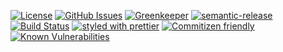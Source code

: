 [![License](https://img.shields.io/badge/License-BSD%203--Clause-blue.svg)](https://opensource.org/licenses/BSD-3-Clause)
[![GitHub Issues](https://img.shields.io/github/issues/Kronos-Integration/service-swarm.svg?style=flat-square)](https://github.com/Kronos-Integration/service-swarm/issues)
[![Greenkeeper](https://badges.greenkeeper.io/Kronos-Integration/service-swarm.svg)](https://greenkeeper.io/)
[![semantic-release](https://img.shields.io/badge/%20%20%F0%9F%93%A6%F0%9F%9A%80-semantic--release-e10079.svg)](https://github.com/Kronos-Integration/service-swarm)
[![Build Status](https://secure.travis-ci.org/Kronos-Integration/service-swarm.png)](http://travis-ci.org/Kronos-Integration/service-swarm)
[![styled with prettier](https://img.shields.io/badge/styled_with-prettier-ff69b4.svg)](https://github.com/prettier/prettier)
[![Commitizen friendly](https://img.shields.io/badge/commitizen-friendly-brightgreen.svg)](http://commitizen.github.io/cz-cli/)
[![Known Vulnerabilities](https://snyk.io/test/github/Kronos-Integration/service-swarm/badge.svg)](https://snyk.io/test/github/Kronos-Integration/service-swarm)
